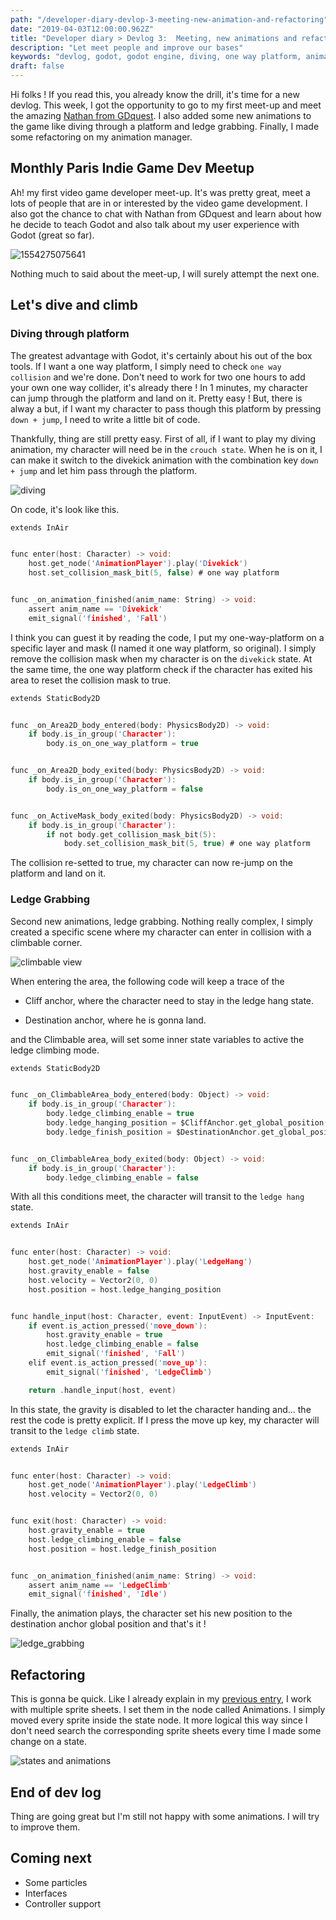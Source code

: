 ```yaml
---
path: "/developer-diary-devlop-3-meeting-new-animation-and-refactoring"
date: "2019-04-03T12:00:00.962Z"
title: "Developer diary > Devlog 3:  Meeting, new animations and refactoring"
description: "Let meet people and improve our bases"
keywords: "devlog, godot, godot engine, diving, one way platform, animation, GDScript, meeting, meetup"
draft: false
---
```


Hi folks ! If you read this, you already know the drill, it's time for a new devlog. This week, I got the opportunity to go to my first meet-up and meet the amazing [Nathan from GDquest](https://www.gdquest.com/). I also added some new animations to the game like diving through a platform and ledge grabbing. Finally, I made some refactoring on my animation manager.

## Monthly Paris Indie Game Dev Meetup

Ah! my first video game developer meet-up. It's was pretty great, meet a lots of people that are in or interested by the video game development. I also got the chance to chat with Nathan from GDquest and learn about how he decide to teach Godot and also talk about my user experience with Godot (great so far).

![1554275075641](./otaku_bar.png)

Nothing much to said about the meet-up, I will surely attempt the next one.

## Let's dive and climb

### Diving through platform

The greatest advantage with Godot, it's certainly about his out of the box tools. If I want a one way platform, I simply need to check `one way collision` and we're done. Don't need to work for two one hours to add your own one way collider, it's already there ! In 1 minutes, my character can jump through the platform and land on it. Pretty easy ! But, there is alway a but, if I want my character to pass though this platform by pressing `down + jump`, I need to write a little bit of code.

Thankfully, thing are still pretty easy. First of all, if I want to play my diving animation, my character will need be in the `crouch state`. When he is on it, I can make it switch to the divekick animation with the combination key `down + jump` and let him pass through the platform.



![diving](./diving.gif)



On code, it's look like this.

```c
extends InAir


func enter(host: Character) -> void:
    host.get_node('AnimationPlayer').play('Divekick')
    host.set_collision_mask_bit(5, false) # one way platform


func _on_animation_finished(anim_name: String) -> void:
    assert anim_name == 'Divekick'
    emit_signal('finished', 'Fall')
```

I think you can guest it by reading the code, I put my one-way-platform on a specific layer and mask (I named it one way platform, so original). I simply remove the collision mask when my character is on the `divekick` state. At the same time, the one way platform check if the character has exited his area to reset the collision mask to true.

```c
extends StaticBody2D


func _on_Area2D_body_entered(body: PhysicsBody2D) -> void:
	if body.is_in_group('Character'):
		body.is_on_one_way_platform = true


func _on_Area2D_body_exited(body: PhysicsBody2D) -> void:
	if body.is_in_group('Character'):
		body.is_on_one_way_platform = false


func _on_ActiveMask_body_exited(body: PhysicsBody2D) -> void:
	if body.is_in_group('Character'):
		if not body.get_collision_mask_bit(5):
			body.set_collision_mask_bit(5, true) # one way platform
```

The collision re-setted to true, my character can now re-jump on the platform and land on it.

### Ledge Grabbing

Second new animations, ledge grabbing. Nothing really complex, I simply created a specific scene where my character can enter in collision with a climbable corner.

![climbable view](./climbable.png)

When entering the area, the following code will keep a trace of the

- Cliff anchor, where the character need to stay in the ledge hang state.

- Destination anchor, where he is gonna land.

  

and the Climbable area, will set some inner state variables to active the ledge climbing mode.

```c
extends StaticBody2D


func _on_ClimbableArea_body_entered(body: Object) -> void:
	if body.is_in_group('Character'):
		body.ledge_climbing_enable = true
		body.ledge_hanging_position = $CliffAnchor.get_global_position()
		body.ledge_finish_position = $DestinationAnchor.get_global_position()


func _on_ClimbableArea_body_exited(body: Object) -> void:
	if body.is_in_group('Character'):
		body.ledge_climbing_enable = false

```

With all this conditions meet, the character will transit to the `ledge hang` state.

```c
extends InAir


func enter(host: Character) -> void:
	host.get_node('AnimationPlayer').play('LedgeHang')
	host.gravity_enable = false
	host.velocity = Vector2(0, 0)
	host.position = host.ledge_hanging_position


func handle_input(host: Character, event: InputEvent) -> InputEvent:
	if event.is_action_pressed('move_down'):
		host.gravity_enable = true
		host.ledge_climbing_enable = false
		emit_signal('finished', 'Fall') 
	elif event.is_action_pressed('move_up'):
		emit_signal('finished', 'LedgeClimb')

	return .handle_input(host, event)
```

In this state, the gravity is disabled to let the character handing and... the rest the code is pretty explicit. If I press the move up key, my character will transit to the `ledge climb` state.

```c
extends InAir


func enter(host: Character) -> void:
	host.get_node('AnimationPlayer').play('LedgeClimb')
	host.velocity = Vector2(0, 0)


func exit(host: Character) -> void:
	host.gravity_enable = true
	host.ledge_climbing_enable = false
	host.position = host.ledge_finish_position


func _on_animation_finished(anim_name: String) -> void:
	assert anim_name == 'LedgeClimb'
	emit_signal('finished', 'Idle')
```

Finally, the animation plays, the character set his new position to the destination anchor global position and that's it !

![ledge_grabbing](./ledge_grabbing.gif)

## Refactoring

This is gonna be quick. Like I already explain in my [previous entry](https://llangis.xyz/developer-diary-devlog-2-attacks-and-godot-3.1), I work with multiple sprite sheets. I set them in the node called Animations. I simply moved every sprite inside the state node. It more logical this way since I don't need search the corresponding sprite sheets every time I made some change on a state.

![states and animations](./states_and_animations.png)

 

## End of dev log

Thing are going great but I'm still not happy with some animations. I will try to improve them.

## Coming next 

- Some particles
- Interfaces
- Controller support